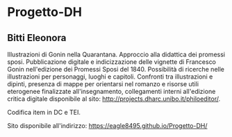 # Progetto-DH
## Bitti Eleonora

Illustrazioni di Gonin nella Quarantana. Approccio alla didattica dei promessi sposi.
Pubblicazione digitale e indicizzazione delle vignette di Francesco Gonin nell'edizione dei Promessi Sposi del 1840. Possibilità di ricerche nelle illustrazioni per personaggi, luoghi e capitoli. 
Confronti tra illustrazioni e dipinti, presenza di mappe per orientarsi nel romanzo e risorse utili eterogenee finalizzate all'insegnamento, collegamenti interni all'edizione critica digitale disponibile al sito: http://projects.dharc.unibo.it/philoeditor/.

Codifica item in DC e TEI.

Sito disponibile all'indirizzo:
https://eagle8495.github.io/Progetto-DH/
